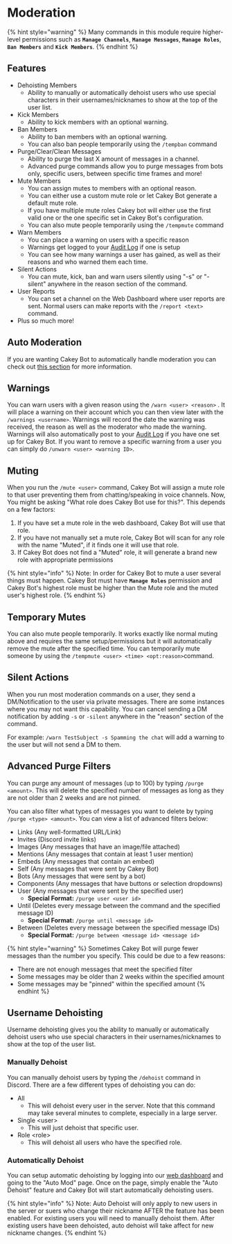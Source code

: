 # Moderation

{% hint style="warning" %}
Many commands in this module require higher-level permissions such as **`Manage Channels`**, **`Manage Messages`**, **`Manage Roles`**, **`Ban Members`** and **`Kick Members`**.
{% endhint %}

## Features

* Dehoisting Members
  * Ability to manually or automatically dehoist users who use special characters in their usernames/nicknames to show at the top of the user list.
* Kick Members
  * Ability to kick members with an optional warning.
* Ban Members
  * Ability to ban members with an optional warning.
  * You can also ban people temporarily using the `/tempban` command
* Purge/Clear/Clean Messages
  * Ability to purge the last X amount of messages in a channel.
  * Advanced purge commands allow you to purge messages from bots only, specific users, between specific time frames and more!
* Mute Members
  * You can assign mutes to members with an optional reason.
  * You can either use a custom mute role or let Cakey Bot generate a default mute role.
  * If you have multiple mute roles Cakey bot will either use the first valid one or the one specific set in Cakey Bot's configuration.
  * You can also mute people temporarily using the `/tempmute` command
* Warn Members
  * You can place a warning on users with a specific reason
  * Warnings get logged to your [Audit Log](audit-log.md) if one is setup
  * You can see how many warnings a user has gained, as well as their reasons and who warned them each time.
* Silent Actions
  * You can mute, kick, ban and warn users silently using "-s" or "-silent" anywhere in the reason section of the command.
* User Reports
  * You can set a channel on the Web Dashboard where user reports are sent. Normal users can make reports with the `/report <text>` command.
* Plus so much more!

## Auto Moderation

If you are wanting Cakey Bot to automatically handle moderation you can check out [this section](auto-moderation.md) for more information.

## Warnings

You can warn users with a given reason using the `/warn <user> <reason>` . It will place a warning on their account which you can then view later with the `/warnings <username>`. Warnings will record the date the warning was received, the reason as well as the moderator who made the warning. Warnings will also automatically post to your [Audit Log](audit-log.md) if you have one set up for Cakey Bot. If you want to remove a specific warning from a user you can simply do `/unwarn <user> <warning ID>`.

## Muting

When you run the `/mute <user>` command, Cakey Bot will assign a mute role to that user preventing them from chatting/speaking in voice channels. Now, You might be asking "What role does Cakey Bot use for this?". This depends on a few factors:

1. If you have set a mute role in the web dashboard, Cakey Bot will use that role.
2. If you have not manually set a mute role, Cakey Bot will scan for any role with the name "Muted", if it finds one it will use that role.
3. If Cakey Bot does not find a "Muted" role, it will generate a brand new role with appropriate permissions

{% hint style="info" %}
Note: In order for Cakey Bot to mute a user several things must happen. Cakey Bot must have **`Manage Roles`** permission and Cakey Bot's highest role must be higher than the Mute role and the muted user's highest role.
{% endhint %}

## Temporary Mutes

You can also mute people temporarily. It works exactly like normal muting above and requires the same setup/permissions but it will automatically remove the mute after the specified time. You can temporarily mute someone by using the `/tempmute <user> <time> <opt:reason>`command.

## Silent Actions

When you run most moderation commands on a user, they send a DM/Notification to the user via private messages. There are some instances where you may not want this capability. You can cancel sending a DM notification by adding `-s` or `-silent` anywhere in the "reason" section of the command.

For example: `/warn TestSubject -s Spamming the chat` will add a warning to the user but will not send a DM to them.

## Advanced Purge Filters

You can purge any amount of messages (up to 100) by typing `/purge <amount>`. This will delete the specified number of messages as long as they are not older than 2 weeks and are not pinned.

You can also filter what types of messages you want to delete by typing `/purge <type> <amount>`. You can view a list of advanced filters below:

* Links (Any well-formatted URL/Link)
* Invites (Discord invite links)
* Images (Any messages that have an image/file attached)
* Mentions (Any messages that contain at least 1 user mention)
* Embeds (Any messages that contain an embed)
* Self (Any messages that were sent by Cakey Bot)
* Bots (Any messages that were sent by a bot)
* Components (Any messages that have buttons or selection dropdowns)
* User (Any messages that were sent by the specified user)
  * **Special Format:** `/purge user <user id>`
* Until (Deletes every message between the command and the specified message ID)
  * **Special Format:** `/purge until <message id>`
* Between (Deletes every message between the specified message IDs)
  * **Special Format:** `/purge between <message id> <message id>`

{% hint style="warning" %}
Sometimes Cakey Bot will purge fewer messages than the number you specify. This could be due to a few reasons:

* There are not enough messages that meet the specified filter
* Some messages may be older than 2 weeks within the specified amount
* Some messages may be "pinned" within the specified amount
{% endhint %}

## Username Dehoisting

Username dehoisting gives you the ability to manually or automatically dehoist users who use special characters in their usernames/nicknames to show at the top of the user list.

### Manually Dehoist

You can manually dehoist users by typing the `/dehoist` command in Discord. There are a few different types of dehoisting you can do:

* All
  * This will dehoist every user in the server. Note that this command may take several minutes to complete, especially in a large server.
* Single \<user>
  * This will just dehoist that specific user.
* Role \<role>
  * This will dehoist all users who have the specified role.

### Automatically Dehoist

You can setup automatic dehoisting by logging into our [web dashboard](https://cakeybot.app/dashboard/public) and going to the "Auto Mod" page. Once on the page, simply enable the "Auto Dehoist" feature and Cakey Bot will start automatically dehoisting users.

{% hint style="info" %}
Note: Auto Dehoist will only apply to new users in the server or suers who change their nickname AFTER the feature has been enabled. For existing users you will need to manually dehoist them. After existing users have been dehoisted, auto dehoist will take affect for new nickname changes.
{% endhint %}
